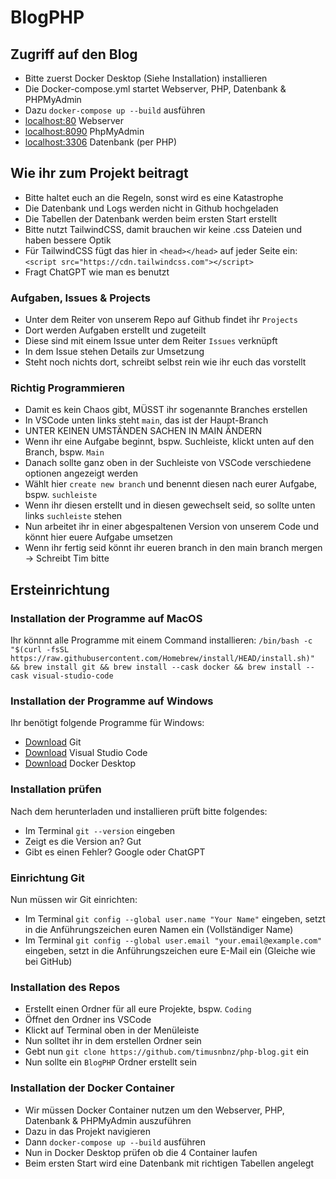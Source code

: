 # BlogPHP

## Zugriff auf den Blog

- Bitte zuerst Docker Desktop (Siehe Installation) installieren
- Die Docker-compose.yml startet Webserver, PHP, Datenbank & PHPMyAdmin
- Dazu `docker-compose up --build` ausführen
- [localhost:80](http://localhost:80) Webserver
- [localhost:8090](http://localhost:8090) PhpMyAdmin
- [localhost:3306](http://localhost:3306) Datenbank (per PHP)

## Wie ihr zum Projekt beitragt

- Bitte haltet euch an die Regeln, sonst wird es eine Katastrophe
- Die Datenbank und Logs werden nicht in Github hochgeladen
- Die Tabellen der Datenbank werden beim ersten Start erstellt
- Bitte nutzt TailwindCSS, damit brauchen wir keine .css Dateien und haben bessere Optik
- Für TailwindCSS fügt das hier in `<head></head>` auf jeder Seite ein: `<script src="https://cdn.tailwindcss.com"></script>`
- Fragt ChatGPT wie man es benutzt

### Aufgaben, Issues & Projects

- Unter dem Reiter von unserem Repo auf Github findet ihr `Projects`
- Dort werden Aufgaben erstellt und zugeteilt
- Diese sind mit einem Issue unter dem Reiter `Issues` verknüpft
- In dem Issue stehen Details zur Umsetzung
- Steht noch nichts dort, schreibt selbst rein wie ihr euch das vorstellt

### Richtig Programmieren

- Damit es kein Chaos gibt, MÜSST ihr sogenannte Branches erstellen
- In VSCode unten links steht `main`, das ist der Haupt-Branch
- UNTER KEINEN UMSTÄNDEN SACHEN IN MAIN ÄNDERN
- Wenn ihr eine Aufgabe beginnt, bspw. Suchleiste, klickt unten auf den Branch, bspw. `Main`
- Danach sollte ganz oben in der Suchleiste von VSCode verschiedene optionen angezeigt werden
- Wählt hier `create new branch` und benennt diesen nach eurer Aufgabe, bspw. `suchleiste`
- Wenn ihr diesen erstellt und in diesen gewechselt seid, so sollte unten links `suchleiste` stehen
- Nun arbeitet ihr in einer abgespaltenen Version von unserem Code und könnt hier euere Aufgabe umsetzen
- Wenn ihr fertig seid könnt ihr eueren branch in den main branch mergen -> Schreibt Tim bitte

## Ersteinrichtung

### Installation der Programme auf MacOS

Ihr könnnt alle Programme mit einem Command installieren: `/bin/bash -c "$(curl -fsSL https://raw.githubusercontent.com/Homebrew/install/HEAD/install.sh)" && brew install git && brew install --cask docker && brew install --cask visual-studio-code`

### Installation der Programme auf Windows

Ihr benötigt folgende Programme für Windows:

- [Download](https://git-scm.com/downloads/win) Git 
- [Download](https://code.visualstudio.com/download) Visual Studio Code 
- [Download](https://www.docker.com/products/docker-desktop/) Docker Desktop 

### Installation prüfen

Nach dem herunterladen und installieren prüft bitte folgendes:

- Im Terminal `git --version` eingeben
- Zeigt es die Version an? Gut
- Gibt es einen Fehler? Google oder ChatGPT

### Einrichtung Git

Nun müssen wir Git einrichten:

- Im Terminal `git config --global user.name "Your Name"` eingeben, setzt in die Anführungszeichen euren Namen ein (Vollständiger Name)
- Im Terminal `git config --global user.email "your.email@example.com"` eingeben, setzt in die Anführungszeichen eure E-Mail ein (Gleiche wie bei GitHub)

### Installation des Repos

- Erstellt einen Ordner für all eure Projekte, bspw. `Coding`
- Öffnet den Ordner ins VSCode
- Klickt auf Terminal oben in der Menüleiste
- Nun solltet ihr in dem erstellen Ordner sein
- Gebt nun `git clone https://github.com/timusnbnz/php-blog.git` ein
- Nun sollte ein `BlogPHP` Ordner erstellt sein

### Installation der Docker Container

- Wir müssen Docker Container nutzen um den Webserver, PHP, Datenbank & PHPMyAdmin auszuführen
- Dazu in das Projekt navigieren
- Dann `docker-compose up --build` ausführen
- Nun in Docker Desktop prüfen ob die 4 Container laufen
- Beim ersten Start wird eine Datenbank mit richtigen Tabellen angelegt
